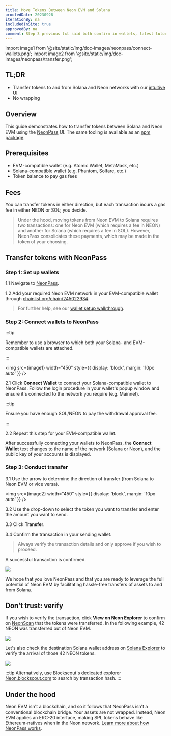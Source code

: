 ```yaml
---
title: Move Tokens Between Neon EVM and Solana
proofedDate: 20230928
iterationBy: na
includedInSite: true
approvedBy: na
comment: Step 3 previous txt said both confirm in wallets, latest tutorial says EVM-compatible, I am assuming that neither is true == and the sending wallet must confirm
---
```


import image1 from '@site/static/img/doc-images/neonpass/connect-wallets.png';
import image2 from '@site/static/img/doc-images/neonpass/transfer.png';

## TL;DR

- Transfer tokens to and from Solana and Neon networks with our [intuitive UI](https://neonpass.live/)
- No wrapping


## Overview
This guide demonstrates how to transfer tokens between Solana and Neon EVM using the [NeonPass](https://neonpass.live/) UI. The same tooling is available as an [npm package](/docs/developing/integrate/neon_transfer).

## Prerequisites

- EVM-compatible wallet (e.g. Atomic Wallet, MetaMask, etc.)
- Solana-compatible wallet (e.g. Phantom, Solfare, etc.) 
- Token balance to pay gas fees

## Fees

You can transfer tokens in either direction, but each transaction incurs a gas fee in either NEON or SOL; you decide. 

> Under the hood, moving tokens from Neon EVM to Solana requires two transactions: one for Neon EVM (which requires a fee in NEON) and another for Solana (which requires a fee in SOL). However, NeonPass consolidates these payments, which may be made in the token of your choosing.

<!-- Retiring this, believe it is out dated in terms of payment

For example, moving tokens from Neon EVM to Solana requires two transactions, one for Neon EVM (which requires a fee in NEON) and another for Solana (which requires a fee in SOL). -->

<!-- is this no longer true -- rather than account required, just wallet required? 
* Have an account on the source network with the necessary token balance. This means that:
  * When transferring from Neon EVM to Solana, make sure your Neon EVM account has enough NEON and the token being moved to complete the transfer and cover the gas fee.
  * When transferring from Solana to Neon EVM, make sure your Solana account has enough SOL and the token being moved to complete the transfer and cover the gas fee.
* Use non-custodial browser-based wallet applications [MetaMask](https://metamask.io/) and [Phantom](https://phantom.app/), which are currently supported by NeonPass.
* Access the NeonPass page using a browser where your wallet applications are attached.

## Tutorial: Moving Tokens From Neon EVM to Solana
The following is an example of transferring NEON tokens from Neon EVM to Solana on Devnet.

-->

## Transfer tokens with NeonPass

### Step 1: Set up wallets

1.1 Navigate to [NeonPass](https://neonpass.live/).

1.2 Add your required Neon EVM network in your EVM-compatible wallet through [chainlist.org/chain/245022934](https://chainlist.org/?chain=245022934&search=Neon+EVM&testnets=true).

> For further help, see our [wallet setup walkthrough](/docs/wallet/metamask_setup).

### Step 2: Connect wallets to NeonPass 

:::tip

Remember to use a browser to which both your Solana- and EVM-compatible wallets are attached.

:::

<img src={image1} width="450" style={{ display: 'block', margin: '10px auto' }} />


2.1 Click **Connect Wallet** to connect your Solana-compatible wallet to NeonPass. Follow the login procedure in your wallet's popup window and ensure it's connected to the network you require (e.g. Mainnet). 

:::tip

Ensure you have enough SOL/NEON to pay the withdrawal approval fee.

:::

2.2 Repeat this step for your EVM-compatible wallet. 

After successfully connecting your wallets to NeonPass, the **Connect Wallet** text changes to the name of the network (Solana or Neon), and the public key of your accounts is displayed.

### Step 3: Conduct transfer

3.1 Use the arrow to determine the direction of transfer (from Solana to Neon EVM or vice versa).

<img src={image2} width="450" style={{ display: 'block', margin: '10px auto' }} />

3.2 Use the drop-down to select the token you want to transfer and enter the amount you want to send.

3.3 Click **Transfer**. 

3.4 Confirm the transaction in your sending wallet.


> Always verify the transaction details and only approve if you wish to proceed. 

A successful transaction is confirmed.

<div className='neon-img-box-600' style={{textAlign: 'center'}}>

![](img/transfer_complete.png)

</div>

We hope that you love NeonPass and that you are ready to leverage the full potential of Neon EVM by facilitating hassle-free transfers of assets to and from Solana. 

## Don't trust: verify

If you wish to verify the transaction, click **View on Neon Explorer** to confirm on [NeonScan](https://neonscan.org) that the tokens were transferred. In the following example, 42 NEON was transferred out of  Neon EVM.

<div className='neon-img-box-600' style={{textAlign: 'center'}}>

![](img/confirmation_transfer_neonscan.png)

</div>

Let's also check the destination Solana wallet address on [Solana Explorer](https://explorer.solana.com/) to verify the arrival of those 42 NEON tokens. 

<div className='neon-img-box-600' style={{textAlign: 'center'}}>

![](img/confirmation_transfer_solana.png)

</div>

:::tip
Alternatively, use Blockscout's dedicated explorer [Neon.blockscout.com](https://neon.blockscout.com) to search by transaction hash.
:::

## Under the hood

Neon EVM isn't a blockchain, and so it follows that NeonPass isn't a conventional blockchain bridge. Your assets are not wrapped. Instead, Neon EVM applies an ERC-20 interface, making SPL tokens behave like Ethereum-natives when in the Neon network. [Learn more about how NeonPass works](/docs/tokens/token-accounts).
